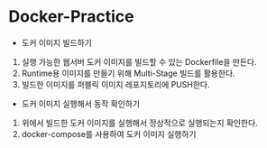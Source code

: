 # Docker-Practice

- 도커 이미지 빌드하기

1) 실행 가능한 웹서버 도커 이미지를 빌드할 수 있는 Dockerfile을 만든다.
2) Runtime용 이미지를 만들기 위해 Multi-Stage 빌드를 활용한다. 
3) 빌드한 이미지를 퍼블릭 이미지 레포지토리에 PUSH한다.

- 도커 이미지 실행해서 동작 확인하기
1) 위에서 빌드한 도커 이미지를 실행해서 정상적으로 실행되는지 확인한다.
2) docker-compose를 사용하여 도커 이미지 실행하기




